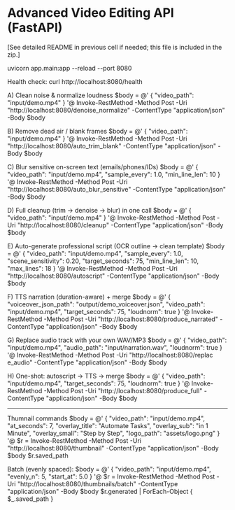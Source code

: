 # Advanced Video Editing API (FastAPI)
[See detailed README in previous cell if needed; this file is included in the zip.]

uvicorn app.main:app --reload --port 8080

Health check:
curl http://localhost:8080/health

A) Clean noise & normalize loudness
$body = @'
{ "video_path": "input/demo.mp4" }
'@
Invoke-RestMethod -Method Post -Uri "http://localhost:8080/denoise_normalize" -ContentType "application/json" -Body $body

B) Remove dead air / blank frames
$body = @'
{ "video_path": "input/demo.mp4" }
'@
Invoke-RestMethod -Method Post -Uri "http://localhost:8080/auto_trim_blank" -ContentType "application/json" -Body $body

C) Blur sensitive on-screen text (emails/phones/IDs)
$body = @'
{ "video_path": "input/demo.mp4", "sample_every": 1.0, "min_line_len": 10 }
'@
Invoke-RestMethod -Method Post -Uri "http://localhost:8080/auto_blur_sensitive" -ContentType "application/json" -Body $body

D) Full cleanup (trim → denoise → blur) in one call
$body = @'
{ "video_path": "input/demo.mp4" }
'@
Invoke-RestMethod -Method Post -Uri "http://localhost:8080/cleanup" -ContentType "application/json" -Body $body

E) Auto-generate professional script (OCR outline → clean template)
$body = @'
{
  "video_path": "input/demo.mp4",
  "sample_every": 1.0,
  "scene_sensitivity": 0.20,
  "target_seconds": 75,
  "min_line_len": 10,
  "max_lines": 18
}
'@
Invoke-RestMethod -Method Post -Uri "http://localhost:8080/autoscript" -ContentType "application/json" -Body $body

F) TTS narration (duration-aware) + merge
$body = @'
{
  "voiceover_json_path": "output/demo_voiceover.json",
  "video_path": "input/demo.mp4",
  "target_seconds": 75,
  "loudnorm": true
}
'@
Invoke-RestMethod -Method Post -Uri "http://localhost:8080/produce_narrated" -ContentType "application/json" -Body $body

G) Replace audio track with your own WAV/MP3
$body = @'
{
  "video_path": "input/demo.mp4",
  "audio_path": "input/narration.wav",
  "loudnorm": true
}
'@
Invoke-RestMethod -Method Post -Uri "http://localhost:8080/replac e_audio" -ContentType "application/json" -Body $body

H) One-shot: autoscript → TTS → merge
$body = @'
{
  "video_path": "input/demo.mp4",
  "target_seconds": 75,
  "loudnorm": true
}
'@
Invoke-RestMethod -Method Post -Uri "http://localhost:8080/produce_full" -ContentType "application/json" -Body $body


-----------------------------------------------
Thumnail commands
$body = @'
{
  "video_path": "input/demo.mp4",
  "at_seconds": 7,
  "overlay_title": "Automate Tasks",
  "overlay_sub": "in 1 Minute",
  "overlay_small": "Step by Step",
  "logo_path": "assets/logo.png"
}
'@
$r = Invoke-RestMethod -Method Post -Uri "http://localhost:8080/thumbnail" -ContentType "application/json" -Body $body
$r.saved_path


Batch (evenly spaced):
$body = @'
{
  "video_path": "input/demo.mp4",
  "evenly_n": 5,
  "start_at": 5.0
}
'@
$r = Invoke-RestMethod -Method Post -Uri "http://localhost:8080/thumbnails/batch" -ContentType "application/json" -Body $body
$r.generated | ForEach-Object { $_.saved_path }
